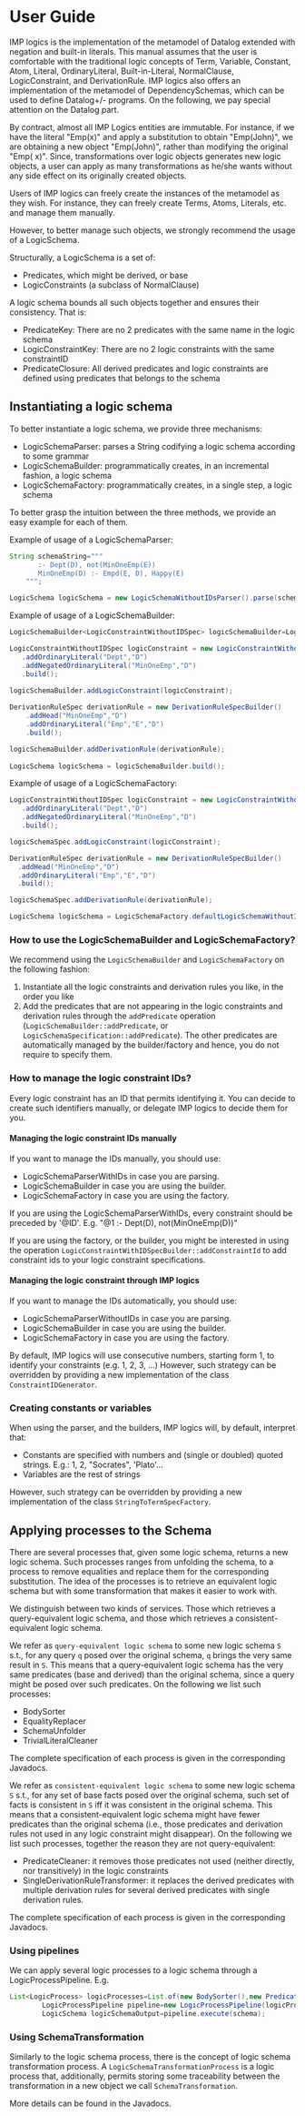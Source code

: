 # User Guide

IMP logics is the implementation of the metamodel of Datalog extended with negation and built-in literals. This
manual assumes that the user is comfortable with the traditional logic concepts of Term, Variable, Constant,
Atom, Literal, OrdinaryLiteral, Built-in-Literal, NormalClause, LogicConstraint, and DerivationRule. IMP logics also
offers
an implementation of the metamodel of DependencySchemas, which can be used to define Datalog+/- programs. On the
following,
we pay special attention on the Datalog part.

By contract, almost all IMP Logics entities are immutable. For instance, if we have the literal "Emp(x)" and apply a
substitution to obtain "Emp(John)", we are obtaining a new object "Emp(John)", rather than modifying the original "Emp(
x)".
Since, transformations over logic objects generates new logic objects, a user can apply as many transformations as
he/she
wants without any side effect on its originally created objects.

Users of IMP logics can freely create the instances of the metamodel as they wish. For instance, they can freely
create Terms, Atoms, Literals, etc. and manage them manually.

However, to better manage such objects, we strongly recommend the usage of a LogicSchema.

Structurally, a LogicSchema is a set of:

- Predicates, which might be derived, or base
- LogicConstraints (a subclass of NormalClause)

A logic schema bounds all such objects together and ensures their consistency. That is:

- PredicateKey: There are no 2 predicates with the same name in the logic schema
- LogicConstraintKey: There are no 2 logic constraints with the same constraintID
- PredicateClosure: All derived predicates and logic constraints are defined using predicates that belongs to the schema

## Instantiating a logic schema

To better instantiate a logic schema, we provide three mechanisms:

- LogicSchemaParser: parses a String codifying a logic schema according to some grammar
- LogicSchemaBuilder: programmatically creates, in an incremental fashion, a logic schema
- LogicSchemaFactory: programmatically creates, in a single step, a logic schema

To better grasp the intuition between the three methods, we provide an easy example for each of them.

Example of usage of a LogicSchemaParser:

```java
String schemaString="""
       :- Dept(D), not(MinOneEmp(E))
       MinOneEmp(D) :- Empd(E, D), Happy(E)
    """;

LogicSchema logicSchema = new LogicSchemaWithoutIDsParser().parse(schemaString);
```

Example of usage of a LogicSchemaBuilder:

```java
LogicSchemaBuilder<LogicConstraintWithoutIDSpec> logicSchemaBuilder=LogicSchemaBuilder.defaultLogicSchemaWithoutIDsBuilder();

LogicConstraintWithoutIDSpec logicConstraint = new LogicConstraintWithoutIDSpecBuilder()
   .addOrdinaryLiteral("Dept","D")
   .addNegatedOrdinaryLiteral("MinOneEmp","D")
   .build();

logicSchemaBuilder.addLogicConstraint(logicConstraint);
        
DerivationRuleSpec derivationRule = new DerivationRuleSpecBuilder()
    .addHead("MinOneEmp","D")
    .addOrdinaryLiteral("Emp","E","D")
    .build();

logicSchemaBuilder.addDerivationRule(derivationRule);
        
LogicSchema logicSchema = logicSchemaBuilder.build();
```

Example of usage of a LogicSchemaFactory:

```java
LogicConstraintWithoutIDSpec logicConstraint = new LogicConstraintWithoutIDSpecBuilder()
   .addOrdinaryLiteral("Dept","D")
   .addNegatedOrdinaryLiteral("MinOneEmp","D")
   .build();

logicSchemaSpec.addLogicConstraint(logicConstraint);

DerivationRuleSpec derivationRule = new DerivationRuleSpecBuilder()
  .addHead("MinOneEmp","D")
  .addOrdinaryLiteral("Emp","E","D")
  .build();

logicSchemaSpec.addDerivationRule(derivationRule);

LogicSchema logicSchema = LogicSchemaFactory.defaultLogicSchemaWithoutIDsFactory().createLogicSchema(logicSchemaSpec);
```

### How to use the LogicSchemaBuilder and LogicSchemaFactory?

We recommend using the `LogicSchemaBuilder` and `LogicSchemaFactory` on the following fashion:

1. Instantiate all the logic constraints and derivation rules you like, in the order you like
2. Add the predicates that are not appearing in the logic constraints and derivation rules through the `addPredicate`
   operation (`LogicSchemaBuilder::addPredicate`, or `LogicSchemaSpecification::addPredicate`). The other predicates
   are automatically managed by the builder/factory and hence, you do not require to specify them.

### How to manage the logic constraint IDs?

Every logic constraint has an ID that permits identifying it. You can decide to create such identifiers manually,
or delegate IMP logics to decide them for you.

#### Managing the logic constraint IDs manually

If you want to manage the IDs manually, you should use:

- LogicSchemaParserWithIDs in case you are parsing.
- LogicSchemaBuilder<LogicConstraintWithIDSpec> in case you are using the builder.
- LogicSchemaFactory<LogicConstraintWithIDSpec> in case you are using the factory.

If you are using the LogicSchemaParserWithIDs, every constraint should be preceded by '@ID'.
E.g. "@1 :- Dept(D), not(MinOneEmp(D))"

If you are using the factory, or the builder, you might be interested in using the operation
`LogicConstraintWithIDSpecBuilder::addConstraintId` to add constraint ids to your logic constraint specifications.

#### Managing the logic constraint through IMP logics

If you want to manage the IDs automatically, you should use:

- LogicSchemaParserWithoutIDs in case you are parsing.
- LogicSchemaBuilder<LogicConstraintWithoutIDSpec> in case you are using the builder.
- LogicSchemaFactory<LogicConstraintWithoutIDSpec> in case you are using the factory.

By default, IMP logics will use consecutive numbers, starting form 1, to identify your constraints (e.g. 1, 2, 3, ...)
However, such strategy can be overridden by providing a new implementation of the class `ConstraintIDGenerator`.

### Creating constants or variables

When using the parser, and the builders, IMP logics will, by default, interpret that:

- Constants are specified with numbers and (single or doubled) quoted strings. E.g.: 1, 2, "Socrates", 'Plato'...
- Variables are the rest of strings

However, such strategy can be overridden by providing a new implementation of the class `StringToTermSpecFactory`.

## Applying processes to the Schema

There are several processes that, given some logic schema, returns a new logic schema. Such processes
ranges from unfolding the schema, to a process to remove equalities and replace them for the corresponding
substitution. The idea of the processes is to retrieve an equivalent logic schema but with some transformation
that makes it easier to work with.

We distinguish between two kinds of services. Those which retrieves a query-equivalent logic schema, and those
which retrieves a consistent-equivalent logic schema.

We refer as `query-equivalent logic schema` to some new logic schema `S` s.t., for any query `q` posed
over the original schema, `q` brings the very same result in `S`. This means that a query-equivalent logic
schema has the very same predicates (base and derived) than the original schema, since a query might be posed
over such predicates. On the following we list such processes:

- BodySorter
- EqualityReplacer
- SchemaUnfolder
- TrivialLiteralCleaner

The complete specification of each process is given in the corresponding Javadocs.

We refer as `consistent-equivalent logic schema` to some new logic schema `S` s.t., for any set of base
facts posed over the original schema, such set of facts is consistent in `S` iff it was consistent in the original
schema. This means that a consistent-equivalent logic schema might have fewer predicates than the original schema
(i.e., those predicates and derivation rules not used in any logic constraint might disappear). On the following we
list such processes, together the reason they are not query-equivalent:

- PredicateCleaner: it removes those predicates not used (neither directly, nor transitively) in the logic constraints
- SingleDerivationRuleTransformer: it replaces the derived predicates with multiple derivation rules for several
  derived predicates with single derivation rules.

The complete specification of each process is given in the corresponding Javadocs.

### Using pipelines

We can apply several logic processes to a logic schema through a LogicProcessPipeline. E.g.

```java
List<LogicProcess> logicProcesses=List.of(new BodySorter(),new PredicateCleaner());
        LogicProcessPipeline pipeline=new LogicProcessPipeline(logicProcesses);
        LogicSchema logicSchemaOutput=pipeline.execute(schema);
```

### Using SchemaTransformation

Similarly to the logic schema process, there is the concept of logic schema transformation process.
A `LogicSchemaTransformationProcess` is a logic process that, additionally, permits storing some traceability
between the transformation in a new object we call `SchemaTransformation`.

More details can be found in the Javadocs.